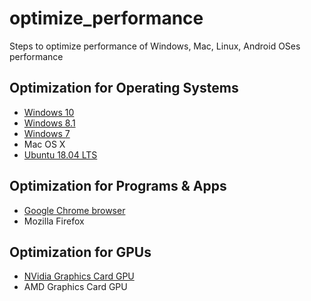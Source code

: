 # optimize_performance
Steps to optimize performance of Windows, Mac, Linux, Android OSes performance

## Optimization for Operating Systems
- [Windows 10](https://github.com/DevAbanoub/optimize_performance/blob/master/windows_10.md)
- [Windows 8.1](https://github.com/DevAbanoub/optimize_performance/blob/master/windows_8.md)
- [Windows 7](https://github.com/DevAbanoub/optimize_performance/blob/master/windows_7.md)
- Mac OS X
- [Ubuntu 18.04 LTS](https://github.com/DevAbanoub/optimize_performance/blob/master/ubuntu_18.md)

## Optimization for Programs & Apps
- [Google Chrome browser](https://github.com/DevAbanoub/optimize_performance/blob/master/chrome.md)
- Mozilla Firefox

## Optimization for GPUs
- [NVidia Graphics Card GPU](https://github.com/DevAbanoub/optimize_performance/blob/master/nvidia_gpu.md)
- AMD Graphics Card GPU
